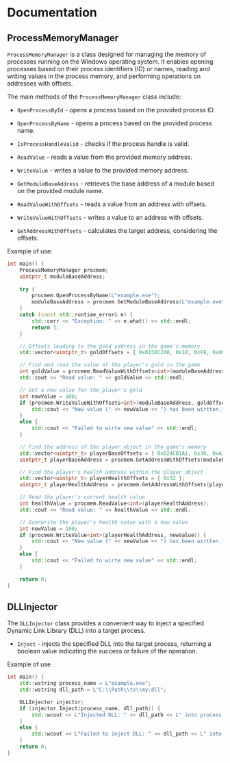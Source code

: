 # Documentation

## ProcessMemoryManager

`ProcessMemoryManager` is a class designed for managing the memory of processes running on the Windows operating system. It enables opening processes based on their process identifiers (ID) or names, reading and writing values in the process memory, and performing operations on addresses with offsets.

The main methods of the `ProcessMemoryManager` class include:

* `OpenProcessById` - opens a process based on the provided process ID.

* `OpenProcessByName` - opens a process based on the provided process name.

* `IsProcessHandleValid` - checks if the process handle is valid.

* `ReadValue` - reads a value from the provided memory address.

* `WriteValue` - writes a value to the provided memory address.

* `GetModuleBaseAddress` - retrieves the base address of a module based on the provided module name.

* `ReadValueWithOffsets` - reads a value from an address with offsets.

* `WriteValueWithOffsets` - writes a value to an address with offsets.

* `GetAddressWithOffsets` - calculates the target address, considering the offsets.

Example of use:

```cpp
int main() {
	ProcessMemoryManager procmem;
	uintptr_t moduleBaseAddress;
    
	try {
		procmem.OpenProcessByName(L"example.exe");
		moduleBaseAddress = procmem.GetModuleBaseAddress(L"example.exe");
	}
	catch (const std::runtime_error& e) {
		std::cerr << "Exception: " << e.what() << std::endl;
		return 1;
	}

	// Offsets leading to the gold address in the game's memory
	std::vector<uintptr_t> goldOffsets = { 0x015DC2A0, 0x10, 0xF8, 0x00, 0x08 };

	// Find and read the value of the player's gold in the game
	int goldValue = procmem.ReadValueWithOffsets<int>(moduleBaseAddress, goldOffsets);
	std::cout << "Read value: " << goldValue << std::endl;

	// Set a new value for the player's gold
	int newValue = 100;
	if (procmem.WriteValueWithOffsets<int>(moduleBaseAddress, goldOffsets, newValue)) {
		std::cout << "New value (" << newValue << ") has been wirtten." << std::endl;
	}
	else {
		std::cout << "Failed to wirte new value" << std::endl;
	}

	// Find the address of the player object in the game's memory
	std::vector<uintptr_t> playerBaseOffsets = { 0x024CB1A1, 0x30, 0xA1 };
	uintptr_t playerBaseAddress = procmem.GetAddressWithOffsets(moduleBaseAddress, playerBaseOffsets);

	// Find the player's health address within the player object
	std::vector<uintptr_t> playerHealthOffsets = { 0x32 };
	uintptr_t playerHealthAddress = procmem.GetAddressWithOffsets(playerBaseAddress, playerHealthOffsets);

	// Read the player's current health value
	int healthValue = procmem.ReadValue<int>(playerHealthAddress);
	std::cout << "Read value: " << healthValue << std::endl;

	// Overwrite the player's health value with a new value
	int newValue = 100;
	if (procmem.WriteValue<int>(playerHealthAddress, newValue)) {
		std::cout << "New value (" << newValue << ") has been wirtten." << std::endl;
	}
	else {
		std::cout << "Failed to wirte new value" << std::endl;
	}

	return 0;
}
```

## DLLInjector

The `DLLInjector` class provides a convenient way to inject a specified Dynamic Link Library (DLL) into a target process.

* `Inject` - injects the specified DLL into the target process, returning a boolean value indicating the success or failure of the operation.

Example of use

```cpp
int main() {
	std::wstring process_name = L"example.exe";
	std::wstring dll_path = L"C:\\Path\\to\\my.dll";

	DLLInjector injector;
	if (injector.Inject(process_name, dll_path)) {
		std::wcout << L"Injected DLL: " << dll_path << L" into process: " << process_name << std::endl;
	}
	else {
		std::wcout << L"Failed to inject DLL: " << dll_path << L" into process: " << process_name << std::endl;
	}
	return 0;
}
```